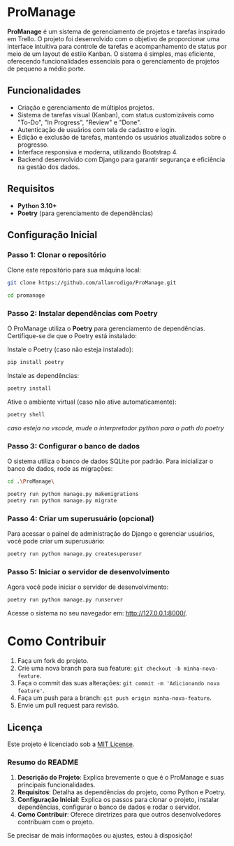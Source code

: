 # ProManage

**ProManage** é um sistema de gerenciamento de projetos e tarefas inspirado em Trello. O projeto foi desenvolvido com o objetivo de proporcionar uma interface intuitiva para controle de tarefas e acompanhamento de status por meio de um layout de estilo Kanban. O sistema é simples, mas eficiente, oferecendo funcionalidades essenciais para o gerenciamento de projetos de pequeno a médio porte.

## Funcionalidades
- Criação e gerenciamento de múltiplos projetos.
- Sistema de tarefas visual (Kanban), com status customizáveis como "To-Do", "In Progress", "Review" e "Done".
- Autenticação de usuários com tela de cadastro e login.
- Edição e exclusão de tarefas, mantendo os usuários atualizados sobre o progresso.
- Interface responsiva e moderna, utilizando Bootstrap 4.
- Backend desenvolvido com Django para garantir segurança e eficiência na gestão dos dados.

## Requisitos

- **Python 3.10+**
- **Poetry** (para gerenciamento de dependências)

## Configuração Inicial

### Passo 1: Clonar o repositório

Clone este repositório para sua máquina local:

```bash
git clone https://github.com/allanrodigo/ProManage.git

cd promanage
```

### Passo 2: Instalar dependências com Poetry
O ProManage utiliza o **Poetry** para gerenciamento de dependências. Certifique-se de que o Poetry está instalado:

Instale o Poetry (caso não esteja instalado):
```bash
pip install poetry
```

Instale as dependências:
```bash
poetry install
```

Ative o ambiente virtual (caso não ative automaticamente):
```bash
poetry shell
```
*caso esteja no vscode, mude o interpretador python para o path do poetry*

### Passo 3: Configurar o banco de dados

O sistema utiliza o banco de dados SQLite por padrão. Para inicializar o banco de dados, rode as migrações:

```bash
cd .\ProManage\
```

```bash
poetry run python manage.py makemigrations
poetry run python manage.py migrate
```
### Passo 4: Criar um superusuário (opcional)
Para acessar o painel de administração do Django e gerenciar usuários, você pode criar um superusuário:

```bash
poetry run python manage.py createsuperuser
```

### Passo 5: Iniciar o servidor de desenvolvimento

Agora você pode iniciar o servidor de desenvolvimento:

```bash
poetry run python manage.py runserver
```

Acesse o sistema no seu navegador em: http://127.0.0.1:8000/.


# Como Contribuir
1. Faça um fork do projeto.
2. Crie uma nova branch para sua feature: `git checkout -b minha-nova-feature`.
3. Faça o commit das suas alterações: `git commit -m 'Adicionando nova feature'`.
4. Faça um push para a branch: `git push origin minha-nova-feature`.
5. Envie um pull request para revisão.

## Licença

Este projeto é licenciado sob a [MIT License](LICENSE).


### Resumo do README

1. **Descrição do Projeto**: Explica brevemente o que é o ProManage e suas principais funcionalidades.
2. **Requisitos**: Detalha as dependências do projeto, como Python e Poetry.
3. **Configuração Inicial**: Explica os passos para clonar o projeto, instalar dependências, configurar o banco de dados e rodar o servidor.
4. **Como Contribuir**: Oferece diretrizes para que outros desenvolvedores contribuam com o projeto.

Se precisar de mais informações ou ajustes, estou à disposição!
